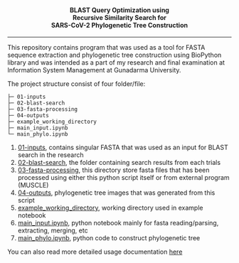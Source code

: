 <h4 align="center">BLAST Query Optimization using<br> Recursive Similarity Search for<br> SARS-CoV-2 Phylogenetic Tree Construction</h4>

--------
This repository contains program that was used as a tool for FASTA sequence extraction and phylogenetic tree construction using BioPython library and was intended as a part of my research and final examination at Information System Management at Gunadarma University.

The project structure consist of four folder/file:
```
├─ 01-inputs
├─ 02-blast-search
├─ 03-fasta-processing
├─ 04-outputs
├─ example_working_directory
├─ main_input.ipynb
└─ main_phylo.ipynb
```
1. [01-inputs](./01-inputs/), contains singular FASTA that was used as an input for BLAST search in the research
2. [02-blast-search](./02-blast-search/), the folder containing search results from each trials
3. [03-fasta-processing](./03-fasta-processing/), this directory store fasta files that has been processed using either this python script itself or from external program (MUSCLE)
3. [04-outputs](./04-outputs/), phylogenetic tree images that was generated from this script
3. [example_working_directory](./example_working_directory/), working directory used in example notebook
3. [main_input.ipynb](./main_input.ipynb), python notebook mainly for fasta reading/parsing, extracting, merging, etc
4. [main_phylo.ipynb](./main_phylo.ipynb), python code to construct phylogenetic tree

You can also read more detailed usage documentation [here](#)